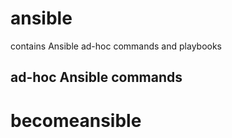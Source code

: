 # ansible
contains Ansible ad-hoc commands and playbooks
## ad-hoc Ansible commands
# becomeansible
